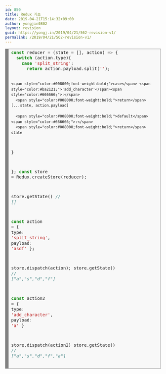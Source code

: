 ```yaml
---
id: 850
title: Redux 기초
date: 2019-04-21T15:14:32+09:00
author: yongjin0802
layout: revision
guid: https://yongj.in/2019/04/21/562-revision-v1/
permalink: /2019/04/21/562-revision-v1/
---
```

<!-- HTML generated using hilite.me -->

<div style="background:#f8f8f8;overflow:auto;width:auto;border:solid gray;border-width:.1em .1em .1em .8em;padding:.2em .6em;">
  <pre style="margin:0;line-height:125%;"><span style="color:#008000;font-weight:bold;">const</span> reducer <span style="color:#666666;">=</span> (state <span style="color:#666666;">=</span> [], action) <span style="color:#666666;">=&gt;</span> {
  <span style="color:#008000;font-weight:bold;">switch</span> (action.type){
    <span style="color:#008000;font-weight:bold;">case</span> <span style="color:#ba2121;">'split_string'</span><span style="color:#666666;">:</span>
      <span style="color:#008000;font-weight:bold;">return</span> action.payload.split(<span style="color:#ba2121;">''</span>);
      
    <span style="color:#008000;font-weight:bold;">case</span> <span style="color:#ba2121;">'add_character'</span><span style="color:#666666;">:</span>
      <span style="color:#008000;font-weight:bold;">return</span> [...state, action.payload]
      
      <span style="color:#008000;font-weight:bold;">default</span><span style="color:#666666;">:</span>
      <span style="color:#008000;font-weight:bold;">return</span> state   
  }
  
  
};
<span style="color:#008000;font-weight:bold;">const</span> store <span style="color:#666666;">=</span> Redux.createStore(reducer);

store.getState() <span style="color:#408080;font-style:italic;">// []</span>

<span style="color:#008000;font-weight:bold;">const</span> action <span style="color:#666666;">=</span> { 
  type<span style="color:#666666;">:</span> <span style="color:#ba2121;">'split_string'</span>,
  payload<span style="color:#666666;">:</span> <span style="color:#ba2121;">'asdf'</span> 
};

store.dispatch(action);
store.getState() <span style="color:#408080;font-style:italic;">// ["a","s","d","f"]</span>

<span style="color:#008000;font-weight:bold;">const</span> action2 <span style="color:#666666;">=</span> {
  type<span style="color:#666666;">:</span> <span style="color:#ba2121;">'add_character'</span>,
  payload<span style="color:#666666;">:</span> <span style="color:#ba2121;">'a'</span>
}

store.dispatch(action2)
store.getState() <span style="color:#408080;font-style:italic;">// ["a","s","d","f","a"]</span>
</pre>
</div>

&nbsp;